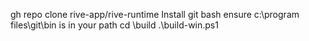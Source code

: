 gh repo clone rive-app/rive-runtime
Install git bash
ensure c:\program files\git\bin is in your path
cd <reporoot>\build
.\build-win.ps1
